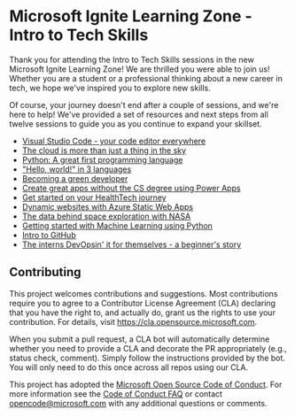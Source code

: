 # Microsoft Ignite Learning Zone - Intro to Tech Skills

Thank you for attending the Intro to Tech Skills sessions in the new Microsoft Ignite Learning Zone! We are thrilled you were able to join us! Whether you are a student or a professional thinking about a new career in tech, we hope we've inspired you to explore new skills.

Of course, your journey doesn't end after a couple of sessions, and we're here to help! We've provided a set of resources and next steps from all twelve sessions to guide you as you continue to expand your skillset.

- [Visual Studio Code - your code editor everywhere](session-resources/visual-studio-code.md)
- [The cloud is more than just a thing in the sky](session-resources/azure-cloud.md)
- [Python: A great first programming language](session-resources/python.md)
- ["Hello, world!" in 3 languages](session-resources/hello-world.md)
- [Becoming a green developer](session-resources/green-tech.md)
- [Create great apps without the CS degree using Power Apps](session-resources/power-apps.md)
- [Get started on your HealthTech journey](session-resources/health-tech.md)
- [Dynamic websites with Azure Static Web Apps](session-resources/azure-static-web-apps.md)
- [The data behind space exploration with NASA](session-resources/nasa-machine-learning.md)
- [Getting started with Machine Learning using Python](session-resources/machine-learning.md)
- [Intro to GitHub](session-resources/github.md)
- [The interns DevOpsin' it for themselves - a beginner's story](session-resources/devops.md)

## Contributing

This project welcomes contributions and suggestions.  Most contributions require you to agree to a
Contributor License Agreement (CLA) declaring that you have the right to, and actually do, grant us
the rights to use your contribution. For details, visit https://cla.opensource.microsoft.com.

When you submit a pull request, a CLA bot will automatically determine whether you need to provide
a CLA and decorate the PR appropriately (e.g., status check, comment). Simply follow the instructions
provided by the bot. You will only need to do this once across all repos using our CLA.

This project has adopted the [Microsoft Open Source Code of Conduct](https://opensource.microsoft.com/codeofconduct/).
For more information see the [Code of Conduct FAQ](https://opensource.microsoft.com/codeofconduct/faq/) or
contact [opencode@microsoft.com](mailto:opencode@microsoft.com) with any additional questions or comments.
